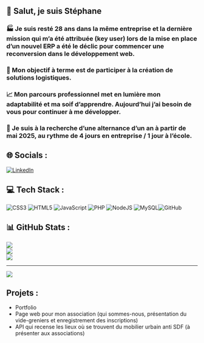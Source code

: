 
## 👋 Salut, je suis Stéphane
### 🏭 Je suis resté 28 ans dans la même entreprise et la dernière mission qui m’a été attribuée (key user) lors de la mise en place d’un nouvel ERP a été le déclic pour commencer une reconversion dans le développement web.
### 🎯 Mon objectif à terme est de participer à la création de solutions logistiques. 
### 📈 Mon parcours professionnel met en lumière mon adaptabilité et ma soif d’apprendre. Aujourd’hui j’ai besoin de vous pour continuer à me développer.
### 📢 Je suis à la recherche d’une alternance d’un an à partir de mai 2025, au rythme de 4 jours en entreprise / 1 jour à l’école.


## 🌐 Socials :
[![LinkedIn](https://camo.githubusercontent.com/bd4111e83b2f1cc0d8bd771280353e4eb7e0e6408de2eb749aee4a740343cd7c/68747470733a2f2f736b696c6c69636f6e732e6465762f69636f6e733f693d6c696e6b6564696e)](https://www.linkedin.com/in/st%C3%A9phane-le-guern-a84b31263/) 

## 💻 Tech Stack :
![CSS3](https://img.shields.io/badge/css3-%231572B6.svg?style=for-the-badge&logo=css3&logoColor=white) ![HTML5](https://img.shields.io/badge/html5-%23E34F26.svg?style=for-the-badge&logo=html5&logoColor=white) ![JavaScript](https://img.shields.io/badge/javascript-%23323330.svg?style=for-the-badge&logo=javascript&logoColor=%23F7DF1E) ![PHP](https://img.shields.io/badge/php-%23777BB4.svg?style=for-the-badge&logo=php&logoColor=white) ![NodeJS](https://img.shields.io/badge/node.js-6DA55F?style=for-the-badge&logo=node.js&logoColor=white) ![MySQL](https://img.shields.io/badge/mysql-4479A1.svg?style=for-the-badge&logo=mysql&logoColor=white)![GitHub](https://img.shields.io/badge/github-%23121011.svg?style=for-the-badge&logo=github&logoColor=white)
## 📊 GitHub Stats :
![](https://github-readme-stats.vercel.app/api?username=Zen1971&theme=dark&hide_border=true&include_all_commits=false&count_private=false)<br/>
![](https://github-readme-streak-stats.herokuapp.com/?user=Zen1971&theme=dark&hide_border=true)<br/>
![](https://github-readme-stats.vercel.app/api/top-langs/?username=Zen1971&theme=dark&hide_border=true&include_all_commits=false&count_private=false&layout=compact)

---
[![](https://visitcount.itsvg.in/api?id=Zen1971&icon=2&color=1)](https://visitcount.itsvg.in)

<!-- Proudly created with GPRM ( https://gprm.itsvg.in ) -->
## Projets :
- Portfolio
- Page web pour mon association (qui sommes-nous, présentation du vide-greniers et enregistrement des inscriptions)
- API qui recense les lieux où se trouvent du mobilier urbain anti SDF (à présenter aux associations)
